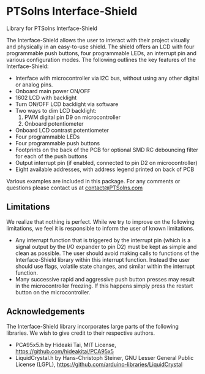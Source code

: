 # PTSolns Interface-Shield

Library for PTSolns Interface-Shield

The Interface-Shield allows the user to interact with their project visually and physically in an easy-to-use shield. The shield offers an LCD with four programmable push buttons, four programmable LEDs, an interrupt pin and various configuration modes. The following outlines the key features of the Interface-Shield:

- Interface with microcontroller via I2C bus, without using any other digital or analog pins.
- Onboard main power ON/OFF
- 1602 LCD with backlight
- Turn ON/OFF LCD backlight via software
- Two ways to dim LCD backlight:
  1.  PWM digital pin D9 on microcontroller
  2.  Onboard potentiometer
- Onboard LCD contrast potentiometer
- Four programmable LEDs
- Four programmable push buttons
- Footprints on the back of the PCB for optional SMD RC debouncing filter for each of the push buttons
- Output interrupt pin (if enabled, connected to pin D2 on microcontroller)
- Eight available addresses, with address legend printed on back of PCB

Various examples are included in this package. For any comments or questions please contact us at contact@PTSolns.com

## Limitations
We realize that nothing is perfect. While we try to improve on the following limitations, we feel it is responsible to inform the user of known limitations.
- Any interrupt function that is triggered by the interrupt pin (which is a signal output by the I/O expander to pin D2) must be kept as simple and clean as possible. The user should avoid making calls to functions of the Interface-Shield library within this interrupt function. Instead the user should use flags, volatile state changes, and similar within the interrupt function.
- Many successive rapid and aggressive push button presses may result in the microcontroller freezing. If this happens simply press the restart button on the microcontroller.

## Acknowledgements
The Interface-Shield library incorporates large parts of the following libraries. We wish to give credit to their respective authors.
- PCA95x5.h by Hideaki Tai, MIT License, https://github.com/hideakitai/PCA95x5
- LiquidCrystal.h by Hans-Christoph Steiner, GNU Lesser General Public License (LGPL), https://github.com/arduino-libraries/LiquidCrystal
